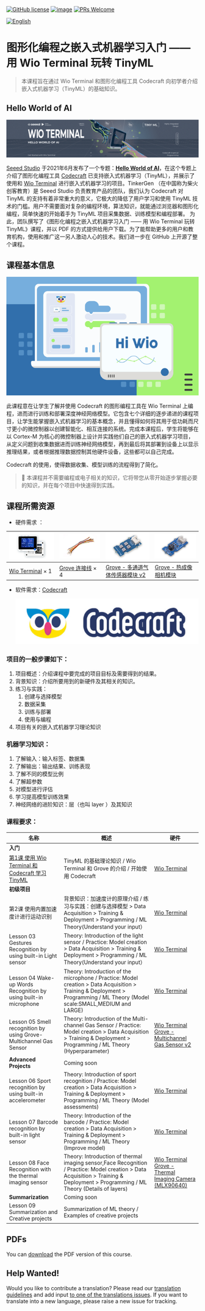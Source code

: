 [![GitHub license](https://img.shields.io/github/license/microsoft/ML-For-Beginners.svg)](https://github.com/No-code-Programming-to-Get-Started-with-TinyML/blob/master/LICENSE)
[![image](https://img.shields.io/badge/build-Codecraft-%233E9EF9)](https://ide.tinkergen.com/)
[![PRs Welcome](https://img.shields.io/badge/PRs-welcome-brightgreen.svg?style=flat-square)](http://makeapullrequest.com)

[![English](https://img.shields.io/badge/-English-red)](../README.md)

# 图形化编程之嵌入式机器学习入门 —— 用 Wio Terminal 玩转 TinyML

> 本课程旨在通过 Wio Terminal 和图形化编程工具 Codecraft 向初学者介绍嵌入式机器学习（TinyML）的基础知识。

## Hello World of AI

[![Hello World of AI](../images/Hello-World-Of-AI-title.png)](https://www.seeedstudio.com/wio-terminal-tinyml.html)

[Seeed Studio](https://www.seeedstudio.com/) 于2021年6月发布了一个专题：**[Hello World of AI](https://www.seeedstudio.com/wio-terminal-tinyml.html)**，在这个专题上介绍了图形化编程工具 [Codecraft](https://ide.tinkergen.com/https:/) 已支持嵌入式机器学习（TinyML），并展示了使用和  [Wio Terminal](https://www.seeedstudio.com/Wio-Terminal-p-4509.htmlhttps:/) 进行嵌入式机器学习的项目。TinkerGen （在中国称为柴火创客教育）是 Seeed Studio 负责教育产品的团队，我们认为 Codecraft 对 TinyML 的支持有着非常重大的意义，它极大的降低了用户学习和使用 TinyML 技术的门槛。用户不需要面对复杂的编程环境，算法知识，就能通过浏览器和图形化编程，简单快速的开始着手为 TinyML 项目采集数据、训练模型和编程部署。
为此，团队撰写了《图形化编程之嵌入式机器学习入门 —— 用 Wio Terminal 玩转 TinyML》课程，并以 PDF 的方式提供给用户下载。为了能帮助更多的用户和教育机构，使用和推广这一另人激动人心的技术。我们进一步在 GitHub 上开源了整个课程。

## 课程基本信息

![](../images/No-code-Programming-to-Get-Started-with-TinyML-title.png)

此课程意在让学生了解并使用 Codecraft 的图形编程工具在 Wio Terminal 上编程，进而进行训练和部署深度神经网络模型。它包含七个详细的逐步递进的课程项目，让学生能掌握嵌入式机器学习的基本概念，并且懂得如何将其用于低功耗而尺寸更小的微控制器以创建智能化、相互连接的系统。完成本课程后，学生将能够在以 Cortex-M  为核心的微控制器上设计并实践他们自己的嵌入式机器学习项目，从定义问题到收集数据进而训练神经网络模型，再到最后将其部署到设备上以显示推理结果，或者根据推理数据控制其他硬件设备，这些都可以自己完成。

Codecraft 的使用，使得数据收集、模型训练的流程得到了简化。

> 👀️ 本课程并不需要编程或电子相关的知识，它将带您从零开始逐步掌握必要的知识，并在每个项目中快速得到实践。

## 课程所需资源

* 硬件需求 ：


| ![](../images/Wio-Terminal.png)                                           | ![](../images/Grove-Cable.png)                                                                                    | ![](../images/Grove-Multichannel-Gas-Sensor.png)                                                            | ![](../images/Grove-Thermal-Imaging-Camera.png)                                                                             |
| :-------------------------------------------------------------------------- | ------------------------------------------------------------------------------------------------------------------- | ------------------------------------------------------------------------------------------------------------- | ----------------------------------------------------------------------------------------------------------------------------- |
| [Wio Terminal](https://www.seeedstudio.com/Wio-Terminal-p-4509.html) × 1 | [Grove 连接线](https://www.seeedstudio.com/Grove-Universal-4-Pin-20cm-Unbuckled-Cable-5-PCs-Pack-p-749.html) × 4 | [Grove - 多通道气体传感器模块 v2](https://www.seeedstudio.com/Grove-Multichannel-Gas-Sensor-v2-p-4569.html) | [Grove - 热成像相机模块](https://www.seeedstudio.com/Grove-Thermal-Imaging-Camera-IR-Array-MLX90640-110-degree-p-4334.html) |

* 软件需求：[Codecraft](https://ide.tinkergen.com)

  ![](../images/Codecraft-logo.png)

### 项目的一般步骤如下：

1. 项目概述：介绍课程中要完成的项目目标及需要得到的结果。
2. 背景知识：介绍所要用到的新硬件及其相关的知识。
3. 练习与实践：
   1. 创建与选择模型
   2. 数据采集
   3. 训练与部署
   4. 使用与编程
4. 项目有关的嵌入式机器学习理论知识

### 机器学习知识：

1. 了解输入：输入标签、数据集
2. 了解输出：输出结果、训练表现
3. 了解不同的模型比例
4. 了解超参数
5. 对模型进行评估
6. 学习提高模型训练效果
7. 神经网络的进阶知识：层（也叫 layer ）及其知识

### 课程要求：


| 名称                                                                                                                     | 概述                                                                                                                                                                                | 硬件                                                                                                                                                                                                                |
| -------------------------------------------------------------------------------------------------------------------------- | ------------------------------------------------------------------------------------------------------------------------------------------------------------------------------------- | --------------------------------------------------------------------------------------------------------------------------------------------------------------------------------------------------------------------- |
| **入门**                                                                                                                 |                                                                                                                                                                                     |                                                                                                                                                                                                                     |
| [第1课 使用 Wio Terminal 和 Codecraft 学习 TinyML](../L1-Introduction-to-TinyML-using-Wio-Terminal-and-Codecraft/translations/README.zh-cn.md) | TinyML 的基础理论知识 / Wio Terminal 和 Grove 的介绍 / 开始使用 Codecraft                                                                                                           | [Wio Terminal](https://www.seeedstudio.com/Wio-Terminal-p-4509.html)                                                                                                                                                |
| **初级项目**                                                                                                             |                                                                                                                                                                                     |                                                                                                                                                                                                                     |
| 第2课 使用内置加速度计进行运动识别                                                                                       | 背景知识：加速度计的原理介绍 / 练习与实践：创建与选择模型 > Data Acquisition > Training & Deployment > Programming / ML Theory(Understand your input）                                                            | [Wio Terminal](https://www.seeedstudio.com/Wio-Terminal-p-4509.html)                                                                                                                                                |
| Lesson 03 Gestures Recognition by using built-in Light sensor                                                            | Theory: Introduction of the light sensor / Practice: Model creation > Data Acquisition > Training & Deployment > Programming / ML Theory(Understand your input）                    | [Wio Terminal](https://www.seeedstudio.com/Wio-Terminal-p-4509.html)                                                                                                                                                |
| Lesson 04 Wake-up Words Recognition by using built-in microphone                                                         | Theory: Introduction of the microphone / Practice: Model creation > Data Acquisition > Training & Deployment > Programming / ML Theory (Model scale:SMALL,MEDIUM and LARGE)         | [Wio Terminal](https://www.seeedstudio.com/Wio-Terminal-p-4509.html)                                                                                                                                                |
| Lesson 05 Smell recognition by using Grove-Multichannel Gas Sensor                                                       | Theory: Introduction of the Multi-channel Gas Sensor / Practice: Model creation > Data Acquisition > Training & Deployment > Programming / ML Theory (Hyperparameter)               | [Wio Terminal](https://www.seeedstudio.com/Wio-Terminal-p-4509.html) [Grove - Multichannel Gas Sensor v2](https://www.seeedstudio.com/Grove-Multichannel-Gas-Sensor-v2-p-4569.html)                                 |
| **Advanced Projects**                                                                                                    | Coming soon                                                                                                                                                                         |                                                                                                                                                                                                                     |
| Lesson 06 Sport recognition by using built-in accelerometer                                                              | Theory: Introduction of sport recognition / Practice: Model creation > Data Acquisition > Training & Deployment > Programming / ML Theory (Model assessments)                       | [Wio Terminal](https://www.seeedstudio.com/Wio-Terminal-p-4509.html)                                                                                                                                                |
| Lesson 07 Barcode recognition by built-in light sensor                                                                   | Theory: Introduction of the barcode / Practice: Model creation > Data Acquisition > Training & Deployment > Programming / ML Theory (Improve model)                                 | [Wio Terminal](https://www.seeedstudio.com/Wio-Terminal-p-4509.html)                                                                                                                                                |
| Lesson 08 Face Recognition with the thermal imaging sensor                                                               | Theory: Introduction of thermal imaging sensor,Face Recognition / Practice: Model creation > Data Acquisition > Training & Deployment > Programming / ML Theory (Details of layers) | [Wio Terminal](https://www.seeedstudio.com/Wio-Terminal-p-4509.html) [Grove - Thermal Imaging Camera (MLX90640)](https://www.seeedstudio.com/Grove-Thermal-Imaging-Camera-IR-Array-MLX90640-110-degree-p-4334.html) |
| **Summarization**                                                                                                        | Coming soon                                                                                                                                                                         |                                                                                                                                                                                                                     |
| Lesson 09 Summarization and Creative projects                                                                            | Summarization of ML theory / Examples of creative projects                                                                                                                          |                                                                                                                                                                                                                    |

## PDFs

You can [download](./pdf/No-code_Programming_to_Get_Started_with_TinyML.pdf) the PDF version of this course.

## Help Wanted!

Would you like to contribute a translation? Please read our [translation guidelines](TRANSLATIONS.md) and add input [to one of the translations issues](https://github.com/microsoft/IoT-For-Beginners/issues?q=is%3Aissue+is%3Aopen+label%3Atranslation). If you want to translate into a new language, please raise a new issue for tracking.
